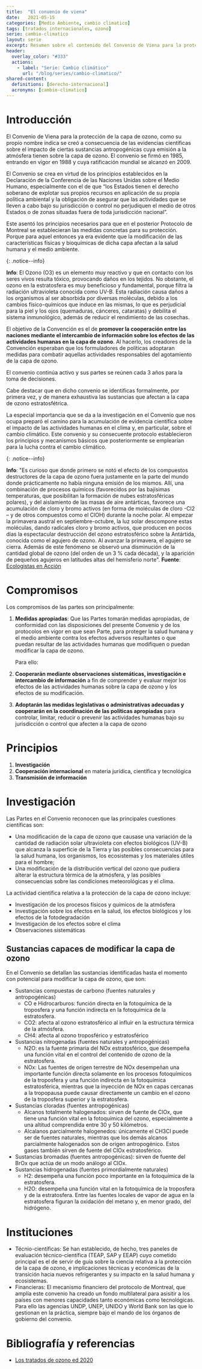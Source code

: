 ```yaml
---
title:  "El convenio de viena"
date:   2021-05-15
categories: [Medio Ambiente, cambio climatico]
tags: [tratados internacionales, ozono]
serie: cambio-climatico
layout: serie
excerpt: Resumen sobre el contenido del Convenio de Viena para la protección de la capa de ozono.
header:
  overlay_color: "#333"
  actions:
    - label: "Serie: Cambio climático"
      url: "/blog/series/cambio-climatico/"
shared-content:
  definitions: [derecho-internacional]
  acronyms: [cambio-climatico]
---
```


# Introducción

El Convenio de Viena para la protección de la capa de ozono, como su propio nombre indica se creó a consecuencia de las evidencias científicas sobre el impacto de ciertas sustancias antropogénicas cuya emisión a la atmósfera tienen sobre la capa de ozono. El convenio se firmó en 1985, entrando en vigor en 1988 y cuya ratificación mundial se alcanzó en 2009. 

El Convenio se crea en virtud de los principios establecidos en la Declaración de la Conferencia de las Naciones Unidas sobre el Medio Humano, especialmente con el de que “los Estados tienen el derecho soberano de explotar sus propios recursos en aplicación de su propia política ambiental y la obligación de asegurar que las actividades que se lleven a cabo bajo su jurisdicción o control no perjudiquen el medio de otros Estados o de zonas situadas fuera de toda jurisdicción nacional”.

Este asentó los principios necesarios para que en el posterior Protocolo de Montreal se establecieran las medidas concretas para su protección. Porque para aquel entonces ya era evidente que la modificación de las características físicas y bioquímicas de dicha capa afectan a la salud humana y el medio ambiente.

{: .notice--info}

**Info**: El Ozono (O3) es un elemento muy reactivo y que en contacto con los seres vivos resulta tóxico, provocando daños en los tejidos. No obstante, el ozono en la estratosfera es muy beneficioso y fundamental, porque  filtra la radiación ultravioleta conocida como UV-B. Esta radiación  causa daños a los organismos al ser absorbida por diversas moléculas,  debido a los cambios físico-químicos que induce en las mismas, lo que es perjudicial para la piel y los ojos (quemaduras, cánceres, cataratas) y debilita el sistema inmunológico, además de reducir el rendimiento de  las cosechas.

El objetivo de la Convención es el de **promover la cooperación entre las naciones mediante el intercambio de  información sobre los efectos de las actividades humanas en la capa de  ozono**. Al hacerlo, los creadores de la Convención esperaban que los  formuladores de políticas adoptaran medidas para combatir aquellas  actividades responsables del agotamiento de la capa de ozono.

El convenio continúa activo y sus partes se reúnen cada 3 años para la toma de decisiones.

Cabe destacar que en dicho convenio se identificas formalmente, por primera vez, y de manera exhaustiva las sustancias que afectan a la capa de ozono estratosfétrica.

La especial importancia que se da a la investigación en el Convenio que nos ocupa preparó el camino para la acumulación de evidencia científica sobre el impacto de las actividades humanas en el clima y, en particular, sobre el cambio climático. Este convenio y su consecuente protocolo establecieron los principios y mecanismos básicos que posteriormente se emplearían para la lucha contra el cambio climático.

{: .notice--info}

**Info**: "Es curioso que donde primero se notó el efecto de los compuestos  destructores de la capa de ozono fuera justamente en la parte del mundo  donde prácticamente no había ninguna emisión de los mismos. Allí, una  combinación de procesos químicos (favorecidos por las bajísimas  temperaturas, que posibilitan la formación de nubes estratosféricas  polares), y del aislamiento de las masas de aire antárticas, favorece  una acumulación de cloro y bromo activos (en forma de moléculas de cloro -Cl2 – y de otros compuestos como el ClOH) durante la noche  polar. Al empezar la primavera austral en septiembre-octubre, la luz  solar descompone estas moléculas, dando radicales cloro y bromo activos, que producen en pocos días la espectacular destrucción del ozono  estratosférico sobre la Antártida, conocida como el agujero de ozono. Al avanzar la primavera, el agujero se cierra. Además de este fenómeno se  observó una disminución de la cantidad global de ozono (del orden de un 3 % cada década), y la aparición de pequeños agujeros en latitudes altas  del hemisferio norte". **Fuente**: [Ecologistas en Acción](https://www.ecologistasenaccion.org/205/protocolo-de-montreal/)

# Compromisos

Los compromisos de las partes son principalmente:

1. **Medidas apropiadas**: Que las Partes tomarán medidas apropiadas, de conformidad con las disposiciones del presente Convenio y de los protocolos en vigor en que sean Parte, para proteger la salud  humana y el medio ambiente contra los efectos adversos resultantes o que puedan resultar de las actividades humanas que modifiquen o puedan  modificar la capa de ozono.

   Para ello:

2. **Cooperarán mediante observaciones sistemáticas, investigación e intercambio de información** a fin de comprender y evaluar mejor los efectos de las actividades humanas sobre la capa de ozono y los efectos de su modificación.

3. **Adoptarán las medidas legislativas o administrativas adecuadas y cooperarán en la coordinación de las políticas apropiadas** para controlar, limitar, reducir o prevenir las actividades humanas bajo su jurisdicción o control que afecten a la capa de ozono

# Principios

1. **Investigación**
2. **Cooperación internacional** en materia jurídica, científica y tecnológica
3. **Transmisión de información**

# Investigación

Las Partes en el Convenio reconocen que las principales cuestiones científicas son:

- Una modificación de la capa de ozono que causase una variación de  la  cantidad  de  radiación  solar  ultravioleta  con  efectos biológicos (UV-B) que alcanza la superficie de la Tierra y las posibles consecuencias para la salud humana, los organismos, los ecosistemas y los materiales útiles para el hombre;
- Una  modificación  de  la  distribución  vertical  del  ozono  que pudiera  alterar  la  estructura  térmica  de  la  atmósfera,  y  las posibles consecuencias sobre las condiciones meteorológicas y el clima.

La actividad científica relativa a la protección de la capa de ozono incluye:

- Investigación de los procesos físicos y químicos de la atmósfera
- Investigación sobre los efectos en la salud, los efectos biológicos y los efectos de la fotodegradación
- Investigación de los efectos sobre el clima
- Observaciones sistemáticas

## Sustancias capaces de modificar la capa de ozono

En el Convenio se detallan las sustancias identificadas hasta el momento con potencial para modificar la capa de ozono, que son:

- Sustancias compuestas de carbono (fuentes naturales y antropogénicas)
  - CO e Hidrocarburos: función directa en la fotoquímica de la troposfera y una función indirecta en la fotoquímica de la estratosfera.
  -  CO2: afecta al ozono estratosférico al influir en la estructura térmica de la atmósfera.
  - CH4: afecta al ozono troposférico y estratosférico
- Sustancias nitrogenadas (fuentes naturales y antropogénicas)
  - N2O: es la fuente primaria del NOx estratosférico, que desempeña una función vital en el control del contenido de ozono de la estratosfera.
  - NOx: Las  fuentes  de  origen  terrestre  de  NOx   desempeñan   una   importante  función  directa  solamente  en  los  procesos fotoquímicos  de  la  troposfera  y  una  función  indirecta  en  la fotoquímica estratosférica, mientras que la inyección de NOx en capas  cercanas  a  la  tropopausa  puede  causar  directamente  un  cambio en el ozono de la troposfera superior y la estratosfera.
- Sustancias cloradas (fuentes antropogénicas)
  - Alcanos totalmente halogenados:  sirven de fuente de ClOx, que tiene una función vital en la fotoquímica del ozono, especialmente a una altitud comprendida entre 30 y 50 kilómetros.
  - Alcalanos parcialmente halogenedos: únicamente el CH3Cl  puede ser de fuentes naturales,  mientras  que  los  demás  alcanos parcialmente halogenados son de origen antropogénico. Estos gases también sirven de fuente del ClOx estratosférico.
- Sustancias bromadas (fuentes antropogénicas): sirven de fuente del BrOx que actúa de un modo análogo al ClOx.
- Sustancias hidrogenadas (fuentes primordialmente naturales)
  - H2: desempeña una función poco importante en la fotoquímica de la estratosfera.
  - H2O:  desempeña una función vital en la fotoquímica de la troposfera y de la estratosfera. Entre las fuentes locales de vapor de agua en la estratosfera figuran la oxidación del metano y, en menor grado, del hidrógeno.

# Instituciones

- Técnio-científicas: Se han establecido, de hecho, tres paneles de evaluación técnico-científica  (TEAP, SAP y EEAP) cuyo cometido principal es el de servir de guía sobre la ciencia relativa a la protección de la capa de ozono, e implicaciones técnicas y económicas de la transición hacia nuevos refrigerantes y su impacto en la salud humana y ecosistemas.
- Financieras: El mecanismo financiero del protocolo de Montreal, que amplía este convenio ha creado un fondo multilateral para asisitir a los países con menores capacidades tanto económicas como tecnológicas. Para ello las agencias UNDP, UNEP, UNIDO y World Bank son las que lo gestionan en la práctica, siempre bajo el mando de los órganos de gobierno del convenio.

# Bibliografía y referencias

- [Los tratados de ozono ed 2020](https://ozone.unep.org/sites/default/files/2020-03/The%20Ozone%20Treaties%20SP%20-%20WEB.pdf)
